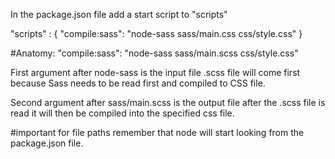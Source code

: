 In the package.json file add a start script to "scripts"

"scripts" : {
   "compile:sass": "node-sass sass/main.css css/style.css"
}

#Anatomy:
"compile:sass": "node-sass sass/main.scss css/style.css"

First argument after node-sass is the input file
   .scss file will come first because Sass needs to be read first and compiled to CSS file.

Second argument after sass/main.scss is the output file
   after the .scss file is read it will then be compiled into the specified css file.

#important for file paths
   remember that node will start looking from the package.json file.

